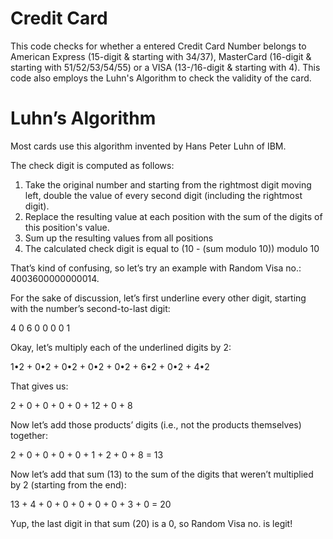 # Credit Card
This code checks for whether a entered Credit Card Number belongs to American Express (15-digit & starting with 34/37), MasterCard (16-digit & starting with 51/52/53/54/55) or a VISA (13-/16-digit & starting with 4). This code also employs the Luhn's Algorithm to check the validity of the card.

# Luhn’s Algorithm
Most cards use this algorithm invented by Hans Peter Luhn of IBM.

The check digit is computed as follows:

1. Take the original number and starting from the rightmost digit moving left, double the value of every second digit (including the rightmost digit).
2. Replace the resulting value at each position with the sum of the digits of this position's value.
3. Sum up the resulting values from all positions
4. The calculated check digit is equal to (10 - (sum modulo 10)) modulo 10

That’s kind of confusing, so let’s try an example with Random Visa no.: 4003600000000014.

For the sake of discussion, let’s first underline every other digit, starting with the number’s second-to-last digit:

4 0 6 0 0 0 0 1

Okay, let’s multiply each of the underlined digits by 2:

1•2 + 0•2 + 0•2 + 0•2 + 0•2 + 6•2 + 0•2 + 4•2

That gives us:

2 + 0 + 0 + 0 + 0 + 12 + 0 + 8

Now let’s add those products’ digits (i.e., not the products themselves) together:

2 + 0 + 0 + 0 + 0 + 1 + 2 + 0 + 8 = 13

Now let’s add that sum (13) to the sum of the digits that weren’t multiplied by 2 (starting from the end):

13 + 4 + 0 + 0 + 0 + 0 + 0 + 3 + 0 = 20

Yup, the last digit in that sum (20) is a 0, so Random Visa no. is legit!
